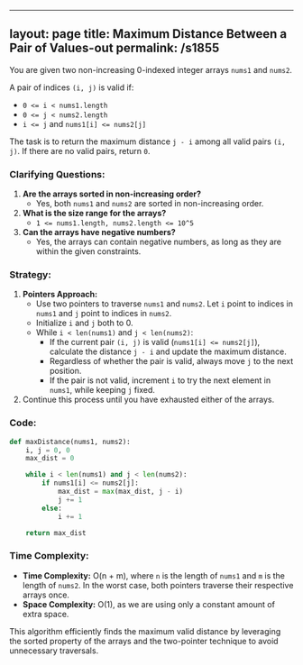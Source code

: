 
---
layout: page
title:  Maximum Distance Between a Pair of Values-out
permalink: /s1855
---
You are given two non-increasing 0-indexed integer arrays `nums1` and `nums2`.

A pair of indices `(i, j)` is valid if:
- `0 <= i < nums1.length`
- `0 <= j < nums2.length`
- `i <= j` and `nums1[i] <= nums2[j]`

The task is to return the maximum distance `j - i` among all valid pairs `(i, j)`. If there are no valid pairs, return `0`.

### Clarifying Questions:
1. **Are the arrays sorted in non-increasing order?**
   - Yes, both `nums1` and `nums2` are sorted in non-increasing order.
2. **What is the size range for the arrays?**
   - `1 <= nums1.length, nums2.length <= 10^5`
3. **Can the arrays have negative numbers?**
   - Yes, the arrays can contain negative numbers, as long as they are within the given constraints.

### Strategy:
1. **Pointers Approach:**
   - Use two pointers to traverse `nums1` and `nums2`. Let `i` point to indices in `nums1` and `j` point to indices in `nums2`.
   - Initialize `i` and `j` both to 0.
   - While `i < len(nums1)` and `j < len(nums2)`:
     - If the current pair `(i, j)` is valid (`nums1[i] <= nums2[j]`), calculate the distance `j - i` and update the maximum distance.
     - Regardless of whether the pair is valid, always move `j` to the next position.
     - If the pair is not valid, increment `i` to try the next element in `nums1`, while keeping `j` fixed.
2. Continue this process until you have exhausted either of the arrays.

### Code:
```python
def maxDistance(nums1, nums2):
    i, j = 0, 0
    max_dist = 0

    while i < len(nums1) and j < len(nums2):
        if nums1[i] <= nums2[j]:
            max_dist = max(max_dist, j - i)
            j += 1
        else:
            i += 1

    return max_dist
```

### Time Complexity:
- **Time Complexity:** O(n + m), where `n` is the length of `nums1` and `m` is the length of `nums2`. In the worst case, both pointers traverse their respective arrays once.
- **Space Complexity:** O(1), as we are using only a constant amount of extra space.

This algorithm efficiently finds the maximum valid distance by leveraging the sorted property of the arrays and the two-pointer technique to avoid unnecessary traversals.